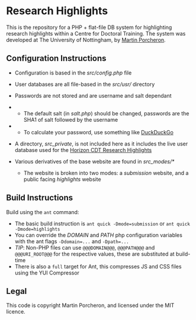 # Research Highlights
This is the repository for a PHP + flat-file DB system for highlighting research highlights within a Centre for Doctoral Training. The system was developed at The University of Nottingham, by [Martin Porcheron](https://www.porcheron.uk/).

## Configuration Instructions
* Configuration is based in the _src/config.php_ file
* User databases are all file-based in the _src/usr/_ directory
* Passwords are not stored and are username and salt dependant

* * The default salt (in _salt.php_) should be changed, passwords are the SHA1 of salt followed by the username
* * To calculate your password, use something like [DuckDuckGo](https://duckduckgo.com/?q=sha1+SALT_HEREmyusername1&ia=answer)

* A directory, _src\_private_, is not included here as it includes the live user database used for the [Horizon CDT Research Highlights](http://cdt.horizon.ac.uk/highlights/)
* Various derivatives of the base website are found in _src\_modes/\*_
	* The website is broken into two modes: a _submission_ website, and a public facing _highlights_ website

## Build Instructions
Build using the `ant` command:

* The basic build instruction is `ant quick -Dmode=submission` or  `ant quick -Dmode=highlights` 
* You can override the _DOMAIN_ and _PATH_ php configuration variables with the ant flags `-Ddomain=...` and `-Dpath=...`
* _TIP_: Non-PHP files can use `@@@DOMAIN@@@`, `@@@PATH@@@` and `@@@URI_ROOT@@@` for the respective values, these are substituted at build-time
* There is also a `full` target for Ant, this compresses JS and CSS files using the YUI Compressor

## Legal
This code is copyright Martin Porcheron, and licensed under the MIT licence. 